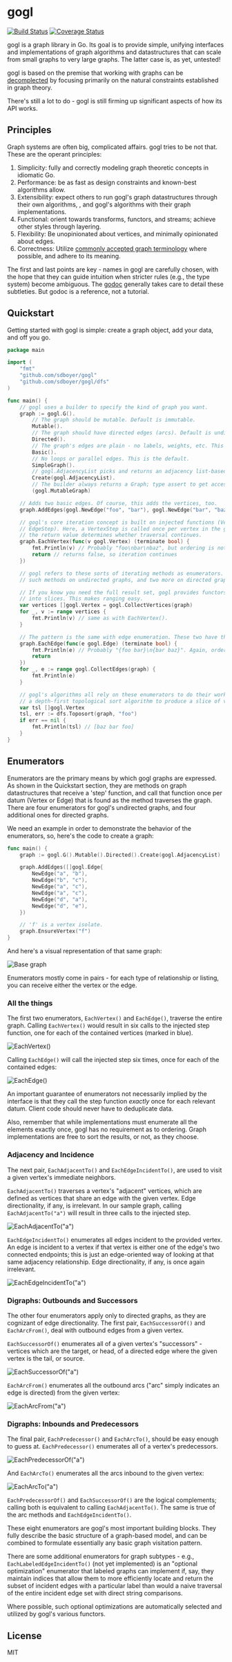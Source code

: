 # gogl

[![Build Status](https://travis-ci.org/sdboyer/gogl.png?branch=master)](https://travis-ci.org/sdboyer/gogl)
[![Coverage Status](https://coveralls.io/repos/sdboyer/gogl/badge.png?branch=master)](https://coveralls.io/r/sdboyer/gogl?branch=master)

gogl is a graph library in Go. Its goal is to provide simple, unifying interfaces and implementations of graph algorithms and datastructures that can scale from small graphs to very large graphs. The latter case is, as yet, untested!

gogl is based on the premise that working with graphs can be [decomplected](http://www.infoq.com/presentations/Simple-Made-Easy) by focusing primarily on the natural constraints established in graph theory.

There's still a lot to do - gogl is still firming up significant aspects of how its API works.

## Principles

Graph systems are often big, complicated affairs. gogl tries to be not that. These are the operant principles:

1. Simplicity: fully and correctly modeling graph theoretic concepts in idiomatic Go.
1. Performance: be as fast as design constraints and known-best algorithms allow.
1. Extensibility: expect others to run gogl's graph datastructures through their own algorithms, , and gogl's algorithms with their graph implementations.
1. Functional: orient towards transforms, functors, and streams; achieve other styles through layering.
1. Flexibility: Be unopinionated about vertices, and minimally opinionated about edges.
1. Correctness: Utilize [commonly accepted graph terminology](http://en.wikipedia.org/wiki/Glossary_of_graph_theory) where possible, and adhere to its meaning.

The first and last points are key - names in gogl are carefully chosen, with the hope that they can guide intuition when stricter rules (e.g., the type system) become ambiguous. The [godoc](https://godoc.org/github.com/sdboyer/gogl) generally takes care to detail these subtleties. But godoc is a reference, not a tutorial.

## Quickstart

Getting started with gogl is simple: create a graph object, add your data, and off you go.

```go
package main

import (
	"fmt"
	"github.com/sdboyer/gogl"
	"github.com/sdboyer/gogl/dfs"
)

func main() {
	// gogl uses a builder to specify the kind of graph you want.
	graph := gogl.G().
		// The graph should be mutable. Default is immutable.
		Mutable().
		// The graph should have directed edges (arcs). Default is undirected.
		Directed().
		// The graph's edges are plain - no labels, weights, etc. This is the default.
		Basic().
		// No loops or parallel edges. This is the default.
		SimpleGraph().
		// gogl.AdjacencyList picks and returns an adjacency list-based graph, based on the spec.
		Create(gogl.AdjacencyList).
		// The builder always returns a Graph; type assert to get access to add/remove methods.
		(gogl.MutableGraph)

	// Adds two basic edges. Of course, this adds the vertices, too.
	graph.AddEdges(gogl.NewEdge("foo", "bar"), gogl.NewEdge("bar", "baz"))

	// gogl's core iteration concept is built on injected functions (VertexStep or
	// EdgeStep). Here, a VertexStep is called once per vertex in the graph;
	// the return value determines whether traversal continues.
	graph.EachVertex(func(v gogl.Vertex) (terminate bool) {
		fmt.Println(v) // Probably "foo\nbar\nbaz", but ordering is not guaranteed.
		return // returns false, so iteration continues
	})

	// gogl refers to these sorts of iterating methods as enumerators. There are four
	// such methods on undirected graphs, and two more on directed graphs.

	// If you know you need the full result set, gogl provides functors to collect enumerations
	// into slices. This makes ranging easy.
	var vertices []gogl.Vertex = gogl.CollectVertices(graph)
	for _, v := range vertices {
		fmt.Println(v) // same as with EachVertex().
	}

	// The pattern is the same with edge enumeration. These two have the same output:
	graph.EachEdge(func(e gogl.Edge) (terminate bool) {
		fmt.Println(e) // Probably "{foo bar}\n{bar baz}". Again, ordering is not guaranteed.
		return
	})
	for _, e := range gogl.CollectEdges(graph) {
		fmt.Println(e)
	}

	// gogl's algorithms all rely on these enumerators to do their work. Here, we use
	// a depth-first topological sort algorithm to produce a slice of vertices.
	var tsl []gogl.Vertex
	tsl, err := dfs.Toposort(graph, "foo")
	if err == nil {
		fmt.Println(tsl) // [baz bar foo]
	}
}
```

## Enumerators

Enumerators are the primary means by which gogl graphs are expressed. As shown in the Quickstart section, they are methods on graph datastructures that receive a 'step' function, and call that function once per datum (Vertex or Edge) that is found as the method traverses the graph. There are four enumerators for gogl's undirected graphs, and four additional ones for directed graphs.

We need an example in order to demonstrate the behavior of the enumerators, so, here's the code to create a graph:

```go
func main() {
	graph := gogl.G().Mutable().Directed().Create(gogl.AdjacencyList)

	graph.AddEdges([]gogl.Edge{
		NewEdge("a", "b"),
		NewEdge("b", "c"),
		NewEdge("a", "c"),
		NewEdge("a", "c"),
		NewEdge("d", "a"),
		NewEdge("d", "e"),
	})

	// 'f' is a vertex isolate.
	graph.EnsureVertex("f")
}
```

And here's a visual representation of that same graph:

![Base graph](doc/base.dot.png)

Enumerators mostly come in pairs - for each type of relationship or listing, you can receive either the vertex or the edge.

### All the things

The first two enumerators, `EachVertex()` and `EachEdge()`, traverse the entire graph. Calling `EachVertex()` would result in six calls to the injected step function, one for each of the contained vertices (marked in blue).

![EachVertex()](doc/ev.dot.png)

Calling `EachEdge()` will call the injected step six times, once for each of the contained edges:

![EachEdge()](doc/ee.dot.png)

An important guarantee of enumerators not necessarily implied by the interface is that they call the step function *exactly* once for each relevant datum. Client code should never have to deduplicate data.

Also, remember that while implementations must enumerate all the elements exactly once, gogl has no requirement as to ordering. Graph implementations are free to sort the results, or not, as they choose.

### Adjacency and Incidence

The next pair, `EachAdjacentTo()` and `EachEdgeIncidentTo()`, are used to visit a given vertex's immediate neighbors.

`EachAdjacentTo()` traverses a vertex's "adjacent" vertices, which are defined as vertices that share an edge with the given vertex. Edge directionality, if any, is irrelevant. In our sample graph, calling `EachAdjacentTo("a")` will result in three calls to the injected step.

![EachAdjacentTo("a")](doc/av.dot.png)

`EachEdgeIncidentTo()` enumerates all edges incident to the provided vertex. An edge is incident to a vertex if that vertex is either one of the edge's two connected endpoints; this is just an edge-oriented way of looking at that same adjacency relationship. Edge directionality, if any, is once again irrelevant.

![EachEdgeIncidentTo("a")](doc/eeit.dot.png)

### Digraphs: Outbounds and Successors

The other four enumerators apply only to directed graphs, as they are cognizant of edge directionality. The first pair, `EachSuccessorOf()` and `EachArcFrom()`, deal with outbound edges from a given vertex.

`EachSuccessorOf()` enumerates all of a given vertex's "successors" - vertices which are the target, or head, of a directed edge where the given vertex is the tail, or source.

![EachSuccessorOf("a")](doc/each_successor.dot.png)

`EachArcFrom()` enumerates all the outbound arcs ("arc" simply indicates an edge is directed) from the given vertex:

![EachArcFrom("a")](doc/eaf.dot.png)

### Digraphs: Inbounds and Predecessors

The final pair, `EachPredecessor()` and `EachArcTo()`, should be easy enough to guess at. `EachPredecessor()` enumerates all of a vertex's predecessors.

![EachPredecessorOf("a")](doc/each_predecessor.dot.png)

And `EachArcTo()` enumerates all the arcs inbound to the given vertex:

![EachArcTo("a")](doc/eat.dot.png)

`EachPredecessorOf()` and `EachSuccessorOf()` are the logical complements; calling both is equivalent to calling `EachAdjacentTo()`. The same is true of the arc methods and `EachEdgeIncidentTo()`.

These eight enumerators are gogl's most important building blocks. They fully describe the basic structure of a graph-based model, and can be combined to formulate essentially any basic graph visitation pattern.

There are some additional enumerators for graph subtypes - e.g., `EachLabeledEdgeIncidentTo()` (not yet implemented) is an "optional optimization" enumerator that labeled graphs can implement if, say, they maintain indices that allow them to more efficiently locate and return the subset of incident edges with a particular label than would a naive traversal of the entire incident edge set with direct string comparisons.

Where possible, such optional optimizations are automatically selected and utilized by gogl's various functors.

## License

MIT
